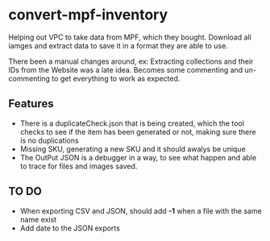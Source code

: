 # convert-mpf-inventory

Helping out VPC to take data from MPF, which they bought. Download all iamges and extract data to save it in a format they are able to use.

There been a manual changes around, ex: Extracting collections and their IDs from the Website was a late idea. Becomes some commenting and un-commenting to get everything to work as expected.

## Features

- There is a duplicateCheck.json that is being created, which the tool checks to see if the item has been generated or not, making sure there is no duplications
- Missing SKU, generating a new SKU and it should awalys be unique
- The OutPut JSON is a debugger in a way, to see what happen and able to trace for files and images saved.

## TO DO

- When exporting CSV and JSON, should add **-1** when a file with the same name exist
- Add date to the JSON exports
